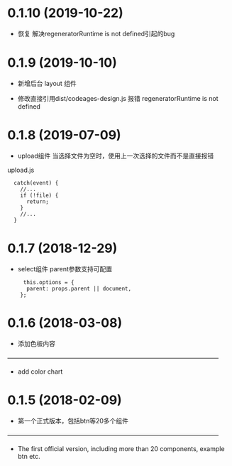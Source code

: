 # 0.1.10 (2019-10-22)

* 恢复 解决regeneratorRuntime is not defined引起的bug

# 0.1.9 (2019-10-10)

* 新增后台 layout 组件

* 修改直接引用dist/codeages-design.js 报错 regeneratorRuntime is not defined

# 0.1.8 (2019-07-09)

* upload组件  当选择文件为空时，使用上一次选择的文件而不是直接报错

upload.js

```
  catch(event) {
    //...
    if (!file) {
      return;
    }
    //...
  }

```

# 0.1.7 (2018-12-29)

* select组件  parent参数支持可配置

```
     this.options = {
      parent: props.parent || document,
    };
```

# 0.1.6 (2018-03-08)

* 添加色板内容

——————————————————————————————————

* add color chart


# 0.1.5 (2018-02-09)

* 第一个正式版本，包括btn等20多个组件

——————————————————————————————————

* The first official version, including more than 20 components, example btn etc.
